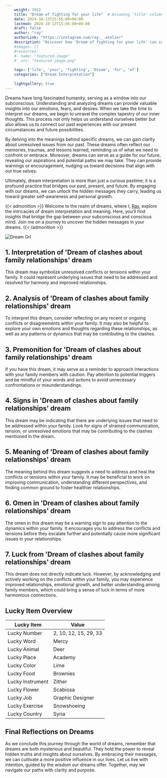 ```yaml
---
    weight: 1922
    title: "Dream of fighting for your life"  # Assuming 'title' column exists
    date: 2024-10-13T15:56:00+08:00
    lastmod: 2024-10-13T15:56:00+08:00
    draft: false
    author: "ray"
    authorLink: "https://instagram.com/ray._.atelier"
    description: "Discover how 'Dream of fighting for your life' can interpret your future and uncover its significant meanings in your life."
    #images: []
    #resources:
    #- name: "featured-image"
    #  src: "featured-image.png"
    
    tags: ['life', 'your', 'fighting', 'Dream', 'for', 'of']
    categories: ["Dream Interpretation"]
    
    lightgallery: true
---
```

    
Dreams have long fascinated humanity, serving as a window into our subconscious. Understanding and analyzing dreams can provide valuable insights into our emotions, fears, and desires. When we take the time to interpret our dreams, we begin to unravel the complex tapestry of our inner thoughts. This process not only helps us understand ourselves better but also allows us to connect our past experiences with our present circumstances and future possibilities.

By delving into the meanings behind specific dreams, we can gain clarity about unresolved issues from our past. These dreams often reflect our memories, traumas, and lessons learned, reminding us of what we need to confront or embrace. Moreover, dreams can serve as a guide for our future, revealing our aspirations and potential paths we may take. They can provide warnings or encouragement, nudging us toward decisions that align with our true selves.

Ultimately, dream interpretation is more than just a curious pastime; it is a profound practice that bridges our past, present, and future. By engaging with our dreams, we can unlock the hidden messages they carry, leading us toward greater self-awareness and personal growth.

{{< admonition >}}
Welcome to the realm of dreams, where I, [Ray](https://instagram.com/ray._.atelier), explore the intricacies of dream interpretation and meaning. Here, you’ll find insights that bridge the gap between your subconscious and conscious mind. Join me on a journey to uncover the hidden messages in your dreams.
{{< /admonition >}}

![Dream Grl](https://cdn.pixabay.com/photo/2017/11/02/03/35/gothic-2910057_1280.jpg "Dream Grl")

## 1. Interpretation of 'Dream of clashes about family relationships' dream
 This dream may symbolize unresolved conflicts or tensions within your family. It could represent underlying issues that need to be addressed and resolved for harmony and improved relationships.

## 2. Analysis of 'Dream of clashes about family relationships' dream
 To interpret this dream, consider reflecting on any recent or ongoing conflicts or disagreements within your family. It may also be helpful to explore your own emotions and thoughts regarding these relationships, as well as any patterns or dynamics that may be contributing to the clashes.

## 3. Premonition for 'Dream of clashes about family relationships' dream
 If you have this dream, it may serve as a reminder to approach interactions with your family members with caution. Pay attention to potential triggers and be mindful of your words and actions to avoid unnecessary confrontations or misunderstandings.

## 4. Signs in 'Dream of clashes about family relationships' dream
 This dream may be indicating that there are underlying issues that need to be addressed within your family. Look for signs of strained communication, tension, or unresolved emotions that may be contributing to the clashes mentioned in the dream.

## 5. Meaning of 'Dream of clashes about family relationships' dream
 The meaning behind this dream suggests a need to address and heal the conflicts or tensions within your family. It may be beneficial to work on improving communication, understanding different perspectives, and finding common ground to foster healthier relationships.

## 6. Omen in 'Dream of clashes about family relationships' dream
 The omen in this dream may be a warning sign to pay attention to the dynamics within your family. It encourages you to address the conflicts and tensions before they escalate further and potentially cause more significant issues in your relationships.

## 7. Luck from 'Dream of clashes about family relationships' dream
 This dream does not directly indicate luck. However, by acknowledging and actively working on the conflicts within your family, you may experience improved relationships, emotional growth, and better understanding among family members, which could bring a sense of luck in terms of more harmonious connections.

## Lucky Item Overview
| Lucky Item          | Value              |
|---------------|--------------------|
| Lucky Number        | 2, 10, 12, 15, 29, 33  |
| Lucky Word          | Mercy |
| Lucky Animal        | Deer |
| Lucky Place         | Academy     |
| Lucky Color         | Lime     |
| Lucky Food          | Brownies      |
| Lucky Instrument    | Zither |
| Lucky Flower        | Scabiosa    |
| Lucky Job           | Graphic Designer       |
| Lucky Exercise      | Snowshoeing  |
| Lucky Country       | Syria    |


##  Final Reflections on Dreams

As we conclude this journey through the world of dreams, remember that dreams are both mysterious and beautiful. They hold the power to reveal hidden truths and insights about ourselves. By embracing their messages, we can cultivate a more positive influence in our lives. Let us live with intention, guided by the wisdom our dreams offer. Together, may we navigate our paths with clarity and purpose.

